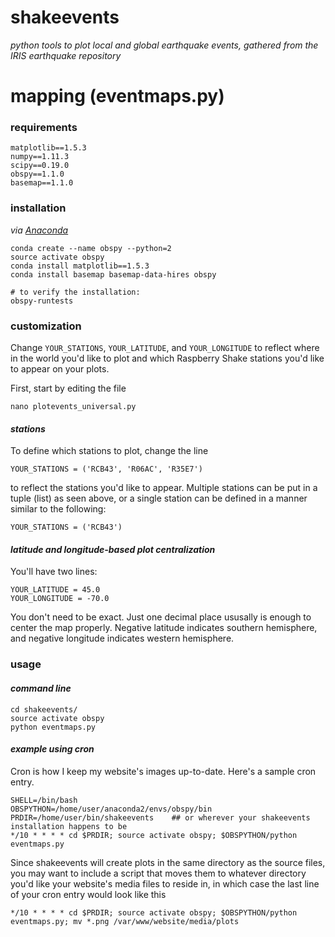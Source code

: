 # shakeevents
_python tools to plot local and global earthquake events, gathered from the IRIS earthquake repository_

# mapping (eventmaps.py)

### requirements
```
matplotlib==1.5.3
numpy==1.11.3
scipy==0.19.0
obspy==1.1.0
basemap==1.1.0
```

### installation
_via [Anaconda](https://www.anaconda.com/)_
```
conda create --name obspy --python=2
source activate obspy
conda install matplotlib==1.5.3
conda install basemap basemap-data-hires obspy

# to verify the installation:
obspy-runtests
```

### customization
Change `YOUR_STATIONS`, `YOUR_LATITUDE`, and `YOUR_LONGITUDE` to reflect where in the world you'd like to plot and which Raspberry Shake stations you'd like to appear on your plots.

First, start by editing the file
```
nano plotevents_universal.py
```

#### _stations_
To define which stations to plot, change the line
```
YOUR_STATIONS = ('RCB43', 'R06AC', 'R35E7')
```
to reflect the stations you'd like to appear. Multiple stations can be put in a tuple (list) as seen above, or a single station can be defined in a manner similar to the following:
```
YOUR_STATIONS = ('RCB43')
```

#### _latitude and longitude-based plot centralization_
You'll have two lines:
```
YOUR_LATITUDE = 45.0
YOUR_LONGITUDE = -70.0
```
You don't need to be exact. Just one decimal place ususally is enough to center the map properly. Negative latitude indicates southern hemisphere, and negative longitude indicates western hemisphere.

### usage
#### _command line_
```
cd shakeevents/
source activate obspy
python eventmaps.py
```
#### _example using cron_
Cron is how I keep my website's images up-to-date. Here's a sample cron entry.
```
SHELL=/bin/bash
OBSPYTHON=/home/user/anaconda2/envs/obspy/bin
PRDIR=/home/user/bin/shakeevents    ## or wherever your shakeevents installation happens to be
*/10 * * * * cd $PRDIR; source activate obspy; $OBSPYTHON/python eventmaps.py
```
Since shakeevents will create plots in the same directory as the source files, you may want to include a script that moves them to whatever directory you'd like your website's media files to reside in, in which case the last line of your cron entry would look like this
```
*/10 * * * * cd $PRDIR; source activate obspy; $OBSPYTHON/python eventmaps.py; mv *.png /var/www/website/media/plots
```
